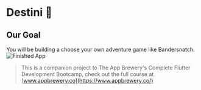 
# Destini 🤔

## Our Goal

You will be building a choose your own adventure game like Bandersnatch. 
![Finished App](https://github.com/londonappbrewery/Images/blob/master/Destini.gif)


>This is a companion project to The App Brewery's Complete Flutter Development Bootcamp, check out the full course at [www.appbrewery.co](https://www.appbrewery.co/)


